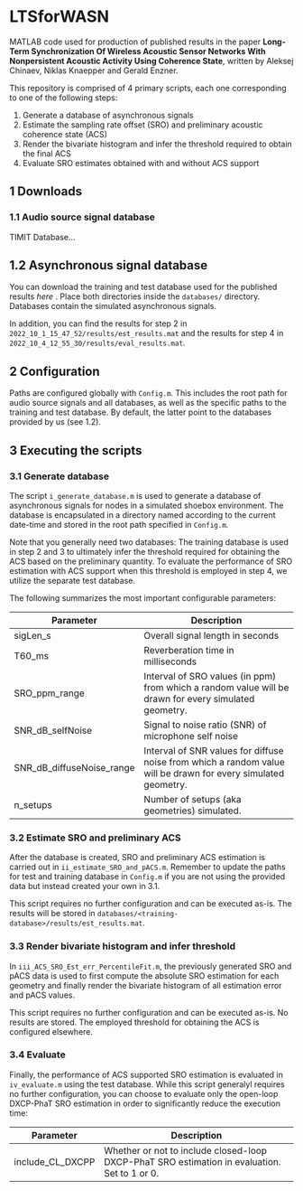 # LTSforWASN

MATLAB code used for production of published results in the paper **Long-Term Synchronization Of Wireless Acoustic Sensor Networks With Nonpersistent Acoustic Activity Using Coherence State**, written by Aleksej Chinaev, Niklas Knaepper and Gerald Enzner.

This repository is comprised of 4 primary scripts, each one corresponding to one of the following steps:
1. Generate a database of asynchronous signals
2. Estimate the sampling rate offset (SRO) and preliminary acoustic coherence state (ACS)
3. Render the bivariate histogram and infer the threshold required to obtain the final ACS
4. Evaluate SRO estimates obtained with and without ACS support

## 1 Downloads
### 1.1 Audio source signal database
TIMIT Database...
## 1.2 Asynchronous signal database
You can download the training and test database used for the published results *here* . Place both directories inside the `databases/` directory. Databases contain the simulated asynchronous signals. 

In addition, you can find the results for step 2 in `2022_10_1_15_47_52/results/est_results.mat` and the results for step 4 in `2022_10_4_12_55_30/results/eval_results.mat`.


## 2 Configuration
Paths are configured globally with `Config.m`. This includes the root path for audio source signals and all databases, as well as the specific paths to the training and test database. By default, the latter point to the databases provided by us (see 1.2). 


## 3 Executing the scripts

### 3.1 Generate database
The script `i_generate_database.m` is used to generate a database of asynchronous signals for nodes in a simulated shoebox environment. The database is encapsulated in a directory named according to the current date-time and stored in the root path specified in `Config.m`. 

Note that you generally need two databases: The training database is used in step 2 and 3 to ultimately infer the threshold required for obtaining the ACS based on the preliminary quantity. To evaluate the performance of SRO estimation with ACS support when this threshold is employed in step 4, we utilize the separate test database.

The following summarizes the most important configurable parameters:

| Parameter | Description |
| --- | ---|
| sigLen_s | Overall signal length in seconds |
| T60_ms | Reverberation time in milliseconds |
| SRO_ppm_range | Interval of SRO values (in ppm) from which a random value will be drawn for every simulated geometry. |
| SNR_dB_selfNoise | Signal to noise ratio (SNR) of microphone self noise
| SNR_dB_diffuseNoise_range | Interval of SNR values for diffuse noise from which a random value will be drawn for every simulated geometry.
| n_setups | Number of setups (aka geometries) simulated.

### 3.2 Estimate SRO and preliminary ACS
After the database is created, SRO and preliminary ACS estimation is carried out in `ii_estimate_SRO_and_pACS.m`. Remember to update the paths for test and training database in `Config.m` if you are not using the provided data but instead created your own in 3.1.

This script requires no further configuration and can be executed as-is. The results will be stored in `databases/<training-database>/results/est_results.mat`.

### 3.3 Render bivariate histogram and infer threshold
In `iii_ACS_SRO_Est_err_PercentileFit.m`, the previously generated SRO and pACS data is used to first compute the absolute SRO estimation for each geometry and finally render the bivariate histogram of all estimation error and pACS values.

This script requires no further configuration and can be executed as-is. No results are stored. The employed threshold for obtaining the ACS is configured elsewhere.

### 3.4 Evaluate 
Finally, the performance of ACS supported SRO estimation is evaluated in `iv_evaluate.m` using the test database. While this script generalyl requires no further configuration, you can choose to evaluate only the open-loop DXCP-PhaT SRO estimation in order to significantly reduce the execution time:

| Parameter | Description |
| --- | --- |
| include_CL_DXCPP | Whether or not to include closed-loop DXCP-PhaT SRO estimation in evaluation. Set to 1 or 0.